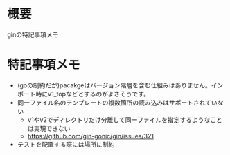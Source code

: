 # 概要
ginの特記事項メモ

# 特記事項メモ
- (goの制約だが)pacakgeはバージョン階層を含む仕組みはありません。インポート時にv1_topなどとするのがよさそうです。
- 同一ファイル名のテンプレートの複数箇所の読み込みはサポートされていない
  - v1やv2でディレクトリだけ分離して同一ファイルを指定するようなことは実現できない
  - https://github.com/gin-gonic/gin/issues/321
- テストを配置する際には場所に制約
